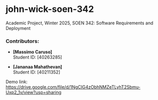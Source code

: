 # john-wick-soen-342
Academic Project, Winter 2025, SOEN 342: Software Requirements and Deployment

### Contributors:
- **[Massimo Caruso]**  
  Student ID: [40263285]

- **[Jananaa Mahathevan]**  
  Student ID: [40211352]
  
Demo link:
https://drive.google.com/file/d/1NgCIG4zObhNMZeTLyhT2Sbmu-Uxp2_1v/view?usp=sharing